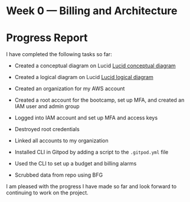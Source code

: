 # Week 0 — Billing and Architecture

# Progress Report

I have completed the following tasks so far:

- Created a conceptual diagram on Lucid [Lucid conceptual diagram](https://lucid.app/documents/view/3c8fbeb0-2c54-44dc-926b-51352b6fb964)

- Created a logical diagram on Lucid  [Lucid logical diagram](https://lucid.app/documents/view/b55c300f-246a-4f6b-bac2-f1cafd5c2d51)

- Created an organization for my AWS account
- Created a root account for the bootcamp, set up MFA, and created an IAM user and admin group
- Logged into IAM account and set up MFA and access keys
- Destroyed root credentials
- Linked all accounts to my organization
- Installed CLI in Gitpod by adding a script to the `.gitpod.yml` file
- Used the CLI to set up a budget and billing alarms
- Scrubbed data from repo using BFG

I am pleased with the progress I have made so far and look forward to continuing to work on the project.
